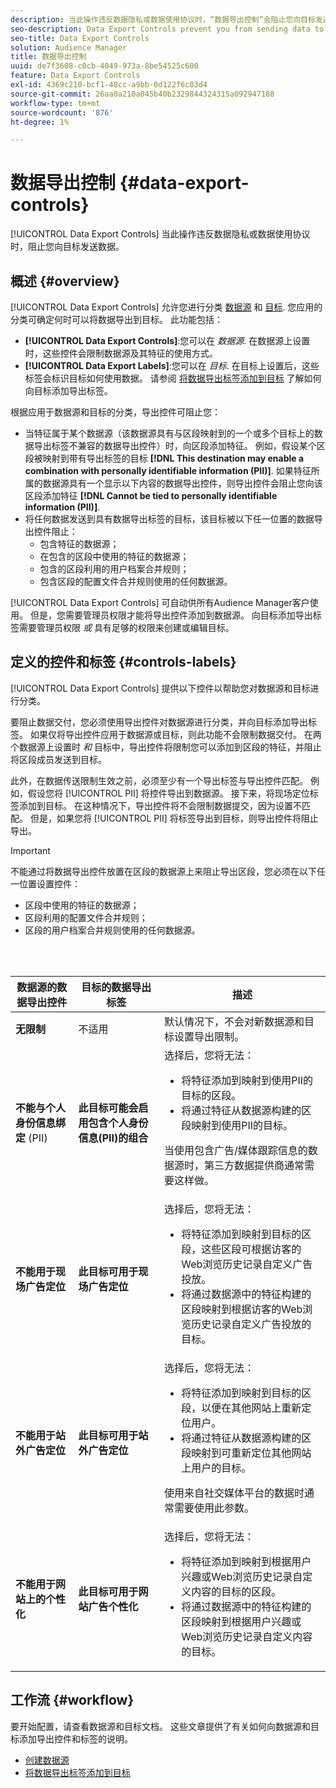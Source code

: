 ```yaml
---
description: 当此操作违反数据隐私或数据使用协议时，“数据导出控制”会阻止您向目标发送数据。
seo-description: Data Export Controls prevent you from sending data to destinations when this action violates data privacy or data use agreements.
seo-title: Data Export Controls
solution: Audience Manager
title: 数据导出控制
uuid: de7f3608-c0cb-4049-973a-8be54525c600
feature: Data Export Controls
exl-id: 4369c210-bcf1-48cc-a9bb-0d122f6c03d4
source-git-commit: 26aa0a210a045b40b2329844324315a092947188
workflow-type: tm+mt
source-wordcount: '876'
ht-degree: 1%

---
```


# 数据导出控制 {#data-export-controls}

[!UICONTROL Data Export Controls] 当此操作违反数据隐私或数据使用协议时，阻止您向目标发送数据。

## 概述 {#overview}

[!UICONTROL Data Export Controls] 允许您进行分类 [数据源](../features/datasources-list-and-settings.md#data-sources-list-and-settings) 和 [目标](../features/destinations/destinations.md). 您应用的分类可确定何时可以将数据导出到目标。 此功能包括：

* **[!UICONTROL Data Export Controls]**:您可以在 *数据源*. 在数据源上设置时，这些控件会限制数据源及其特征的使用方式。
* **[!UICONTROL Data Export Labels]**:您可以在 *目标*. 在目标上设置后，这些标签会标识目标如何使用数据。 请参阅 [将数据导出标签添加到目标](/help/using/features/destinations/add-data-export-labels.md) 了解如何向目标添加导出标签。

根据应用于数据源和目标的分类，导出控件可阻止您：

* 当特征属于某个数据源（该数据源具有与区段映射到的一个或多个目标上的数据导出标签不兼容的数据导出控件）时，向区段添加特征。
例如，假设某个区段被映射到带有导出标签的目标 **[!DNL This destination may enable a combination with personally identifiable information (PII)]**. 如果特征所属的数据源具有一个显示以下内容的数据导出控件，则导出控件会阻止您向该区段添加特征 **[!DNL Cannot be tied to personally identifiable information (PII)]**.
* 将任何数据发送到具有数据导出标签的目标，该目标被以下任一位置的数据导出控件阻止：
   * 包含特征的数据源；
   * 在包含的区段中使用的特征的数据源；
   * 包含的区段利用的用户档案合并规则；
   * 包含区段的配置文件合并规则使用的任何数据源。

[!UICONTROL Data Export Controls] 可自动供所有Audience Manager客户使用。 但是，您需要管理员权限才能将导出控件添加到数据源。 向目标添加导出标签需要管理员权限 *或* 具有足够的权限来创建或编辑目标。

## 定义的控件和标签 {#controls-labels}

[!UICONTROL Data Export Controls] 提供以下控件以帮助您对数据源和目标进行分类。

要阻止数据交付，您必须使用导出控件对数据源进行分类，并向目标添加导出标签。 如果仅将导出控件应用于数据源或目标，则此功能不会限制数据交付。 在两个数据源上设置时 *和* 目标中，导出控件将限制您可以添加到区段的特征，并阻止将区段成员发送到目标。

此外，在数据传送限制生效之前，必须至少有一个导出标签与导出控件匹配。 例如，假设您将 [!UICONTROL PII] 将控件导出到数据源。 接下来，将现场定位标签添加到目标。 在这种情况下，导出控件将不会限制数据提交，因为设置不匹配。 但是，如果您将 [!UICONTROL PII] 将标签导出到目标，则导出控件将阻止导出。

>[!IMPORTANT]
>
>不能通过将数据导出控件放置在区段的数据源上来阻止导出区段，您必须在以下任一位置设置控件：
> * 区段中使用的特征的数据源；
> * 区段利用的配置文件合并规则；
> * 区段的用户档案合并规则使用的任何数据源。


<br> 

<table id="table_7D1F0270B5604A82B96A13CC49C937C0"> 
 <thead> 
  <tr> 
   <th colname="col1" class="entry"> 数据源的数据导出控件 </th> 
   <th colname="col2" class="entry"> 目标的数据导出标签 </th> 
   <th colname="col3" class="entry"> 描述 </th> 
  </tr> 
 </thead>
 <tbody> 
  <tr> 
   <td colname="col1"> <b><span class="uicontrol"> 无限制</span></b> </td> 
   <td colname="col2"> 不适用 </td> 
   <td colname="col3"> 默认情况下，不会对新数据源和目标设置导出限制。 </td> 
  </tr> 
  <tr> 
   <td colname="col1"> <b><span class="uicontrol"> 不能与个人身份信息绑定</span></b> (PII) </td> 
   <td colname="col2"> <b><span class="uicontrol"> 此目标可能会启用包含个人身份信息(PII)的组合</span></b> </td> 
   <td colname="col3">选择后，您将无法： 
    <ul id="ul_0D5A4D0373374217A4BACDFC3BB2F79D"> 
     <li id="li_C32FC26C6E814412A1C73B840E81BB68">将特征添加到映射到使用PII的目标的区段。 </li> 
     <li id="li_BF4FD10807AF4E109CEA22FBD3F6F9B3">将通过特征从数据源构建的区段映射到使用PII的目标。 </li> 
    </ul> <p>当使用包含广告/媒体跟踪信息的数据源时，第三方数据提供商通常需要这样做。 </p> </td> 
  </tr> 
  <tr> 
   <td colname="col1"> <b><span class="uicontrol"> 不能用于现场广告定位</span></b> </td> 
   <td colname="col2"> <b><span class="uicontrol"> 此目标可用于现场广告定位</span></b> </td> 
   <td colname="col3">选择后，您将无法： 
    <ul id="ul_5B17972E7E0C424A833AD540DFF3CBF2"> 
     <li id="li_05810CEAC8CB4616BB2D52DDDADA84A8">将特征添加到映射到目标的区段，这些区段可根据访客的Web浏览历史记录自定义广告投放。 </li> 
     <li id="li_B2C3479ECEA74F49B9A2CFDDEE128DF3">将通过数据源中的特征构建的区段映射到根据访客的Web浏览历史记录自定义广告投放的目标。 </li> 
    </ul> </td> 
  </tr> 
  <tr> 
   <td colname="col1"> <b><span class="uicontrol"> 不能用于站外广告定位</span></b> </td> 
   <td colname="col2"> <b><span class="uicontrol"> 此目标可用于站外广告定位</span></b> </td> 
   <td colname="col3">选择后，您将无法： 
    <ul id="ul_B9352FF5282C481BA3A24C581217A156"> 
     <li id="li_0F89583A603D4CD8804724954CFD52C6">将特征添加到映射到目标的区段，以便在其他网站上重新定位用户。 </li> 
     <li id="li_ABDD8BEDE9AF411695C7BDF9AE522BA7">将通过特征从数据源构建的区段映射到可重新定位其他网站上用户的目标。 </li> 
    </ul> <p>使用来自社交媒体平台的数据时通常需要使用此参数。 </p> </td> 
  </tr> 
  <tr> 
   <td colname="col1"> <b><span class="uicontrol"> 不能用于网站上的个性化</span></b> </td> 
   <td colname="col2"> <b><span class="uicontrol"> 此目标可用于网站广告个性化</span></b> </td> 
   <td colname="col3">选择后，您将无法： 
    <ul id="ul_3360EB209E07402A863F0E7473B99D3F"> 
     <li id="li_88B3842B67E040EB9DC0BBEB8E5EC251">将特征添加到映射到根据用户兴趣或Web浏览历史记录自定义内容的目标的区段。 </li> 
     <li id="li_6506254CCE6546039A3D82B60368C8B4">将通过数据源中的特征构建的区段映射到根据用户兴趣或Web浏览历史记录自定义内容的目标。 </li> 
    </ul> </td> 
  </tr> 
 </tbody> 
</table>

## 工作流 {#workflow}

要开始配置，请查看数据源和目标文档。 这些文章提供了有关如何向数据源和目标添加导出控件和标签的说明。

* [创建数据源](../features/manage-datasources.md#create-data-source)
* [将数据导出标签添加到目标](../features/destinations/add-data-export-labels.md)
